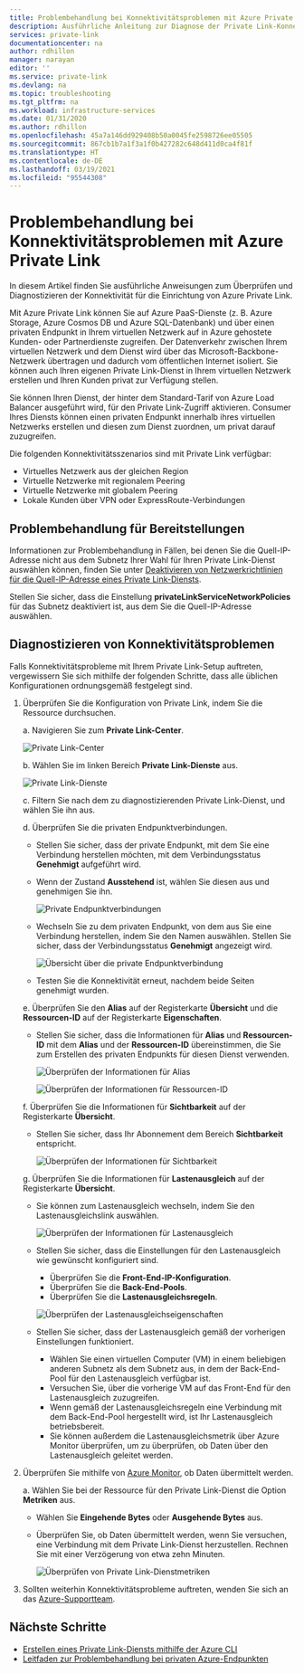 ```yaml
---
title: Problembehandlung bei Konnektivitätsproblemen mit Azure Private Link
description: Ausführliche Anleitung zur Diagnose der Private Link-Konnektivität
services: private-link
documentationcenter: na
author: rdhillon
manager: narayan
editor: ''
ms.service: private-link
ms.devlang: na
ms.topic: troubleshooting
ms.tgt_pltfrm: na
ms.workload: infrastructure-services
ms.date: 01/31/2020
ms.author: rdhillon
ms.openlocfilehash: 45a7a146dd929408b50a0045fe2598726ee05505
ms.sourcegitcommit: 867cb1b7a1f3a1f0b427282c648d411d0ca4f81f
ms.translationtype: HT
ms.contentlocale: de-DE
ms.lasthandoff: 03/19/2021
ms.locfileid: "95544308"
---
```

# <a name="troubleshoot-azure-private-link-connectivity-problems"></a>Problembehandlung bei Konnektivitätsproblemen mit Azure Private Link

In diesem Artikel finden Sie ausführliche Anweisungen zum Überprüfen und Diagnostizieren der Konnektivität für die Einrichtung von Azure Private Link.

Mit Azure Private Link können Sie auf Azure PaaS-Dienste (z. B. Azure Storage, Azure Cosmos DB und Azure SQL-Datenbank) und über einen privaten Endpunkt in Ihrem virtuellen Netzwerk auf in Azure gehostete Kunden- oder Partnerdienste zugreifen. Der Datenverkehr zwischen Ihrem virtuellen Netzwerk und dem Dienst wird über das Microsoft-Backbone-Netzwerk übertragen und dadurch vom öffentlichen Internet isoliert. Sie können auch Ihren eigenen Private Link-Dienst in Ihrem virtuellen Netzwerk erstellen und Ihren Kunden privat zur Verfügung stellen.

Sie können Ihren Dienst, der hinter dem Standard-Tarif von Azure Load Balancer ausgeführt wird, für den Private Link-Zugriff aktivieren. Consumer Ihres Diensts können einen privaten Endpunkt innerhalb ihres virtuellen Netzwerks erstellen und diesen zum Dienst zuordnen, um privat darauf zuzugreifen.

Die folgenden Konnektivitätsszenarios sind mit Private Link verfügbar:

- Virtuelles Netzwerk aus der gleichen Region
- Virtuelle Netzwerke mit regionalem Peering
- Virtuelle Netzwerke mit globalem Peering
- Lokale Kunden über VPN oder ExpressRoute-Verbindungen

## <a name="deployment-troubleshooting"></a>Problembehandlung für Bereitstellungen

Informationen zur Problembehandlung in Fällen, bei denen Sie die Quell-IP-Adresse nicht aus dem Subnetz Ihrer Wahl für Ihren Private Link-Dienst auswählen können, finden Sie unter [Deaktivieren von Netzwerkrichtlinien für die Quell-IP-Adresse eines Private Link-Diensts](./disable-private-link-service-network-policy.md).

Stellen Sie sicher, dass die Einstellung **privateLinkServiceNetworkPolicies** für das Subnetz deaktiviert ist, aus dem Sie die Quell-IP-Adresse auswählen.

## <a name="diagnose-connectivity-problems"></a>Diagnostizieren von Konnektivitätsproblemen

Falls Konnektivitätsprobleme mit Ihrem Private Link-Setup auftreten, vergewissern Sie sich mithilfe der folgenden Schritte, dass alle üblichen Konfigurationen ordnungsgemäß festgelegt sind.

1. Überprüfen Sie die Konfiguration von Private Link, indem Sie die Ressource durchsuchen.

    a. Navigieren Sie zum **Private Link-Center**.

      ![Private Link-Center](./media/private-link-tsg/private-link-center.png)

    b. Wählen Sie im linken Bereich **Private Link-Dienste** aus.

      ![Private Link-Dienste](./media/private-link-tsg/private-link-service.png)

    c. Filtern Sie nach dem zu diagnostizierenden Private Link-Dienst, und wählen Sie ihn aus.

    d. Überprüfen Sie die privaten Endpunktverbindungen.
     - Stellen Sie sicher, dass der private Endpunkt, mit dem Sie eine Verbindung herstellen möchten, mit dem Verbindungsstatus **Genehmigt** aufgeführt wird.
     - Wenn der Zustand **Ausstehend** ist, wählen Sie diesen aus und genehmigen Sie ihn.

       ![Private Endpunktverbindungen](./media/private-link-tsg/pls-private-endpoint-connections.png)

     - Wechseln Sie zu dem privaten Endpunkt, von dem aus Sie eine Verbindung herstellen, indem Sie den Namen auswählen. Stellen Sie sicher, dass der Verbindungsstatus **Genehmigt** angezeigt wird.

       ![Übersicht über die private Endpunktverbindung](./media/private-link-tsg/pls-private-endpoint-overview.png)

     - Testen Sie die Konnektivität erneut, nachdem beide Seiten genehmigt wurden.

    e. Überprüfen Sie den **Alias** auf der Registerkarte **Übersicht** und die **Ressourcen-ID** auf der Registerkarte **Eigenschaften**.
     - Stellen Sie sicher, dass die Informationen für **Alias** und **Ressourcen-ID** mit dem **Alias** und der **Ressourcen-ID** übereinstimmen, die Sie zum Erstellen des privaten Endpunkts für diesen Dienst verwenden.

       ![Überprüfen der Informationen für Alias](./media/private-link-tsg/pls-overview-pane-alias.png)

       ![Überprüfen der Informationen für Ressourcen-ID](./media/private-link-tsg/pls-properties-pane-resourceid.png)

    f. Überprüfen Sie die Informationen für **Sichtbarkeit** auf der Registerkarte **Übersicht**.
     - Stellen Sie sicher, dass Ihr Abonnement dem Bereich **Sichtbarkeit** entspricht.

       ![Überprüfen der Informationen für Sichtbarkeit](./media/private-link-tsg/pls-overview-pane-visibility.png)

    g. Überprüfen Sie die Informationen für **Lastenausgleich** auf der Registerkarte **Übersicht**.
     - Sie können zum Lastenausgleich wechseln, indem Sie den Lastenausgleichslink auswählen.

       ![Überprüfen der Informationen für Lastenausgleich](./media/private-link-tsg/pls-overview-pane-ilb.png)

     - Stellen Sie sicher, dass die Einstellungen für den Lastenausgleich wie gewünscht konfiguriert sind.
       - Überprüfen Sie die **Front-End-IP-Konfiguration**.
       - Überprüfen Sie die **Back-End-Pools**.
       - Überprüfen Sie die **Lastenausgleichsregeln**.

       ![Überprüfen der Lastenausgleichseigenschaften](./media/private-link-tsg/pls-ilb-properties.png)

     - Stellen Sie sicher, dass der Lastenausgleich gemäß der vorherigen Einstellungen funktioniert.
       - Wählen Sie einen virtuellen Computer (VM) in einem beliebigen anderen Subnetz als dem Subnetz aus, in dem der Back-End-Pool für den Lastenausgleich verfügbar ist.
       - Versuchen Sie, über die vorherige VM auf das Front-End für den Lastenausgleich zuzugreifen.
       - Wenn gemäß der Lastenausgleichsregeln eine Verbindung mit dem Back-End-Pool hergestellt wird, ist Ihr Lastenausgleich betriebsbereit.
       - Sie können außerdem die Lastenausgleichsmetrik über Azure Monitor überprüfen, um zu überprüfen, ob Daten über den Lastenausgleich geleitet werden.

1. Überprüfen Sie mithilfe von [Azure Monitor](../azure-monitor/overview.md), ob Daten übermittelt werden.

    a. Wählen Sie bei der Ressource für den Private Link-Dienst die Option **Metriken** aus.
     - Wählen Sie **Eingehende Bytes** oder **Ausgehende Bytes** aus.
     - Überprüfen Sie, ob Daten übermittelt werden, wenn Sie versuchen, eine Verbindung mit dem Private Link-Dienst herzustellen. Rechnen Sie mit einer Verzögerung von etwa zehn Minuten.

       ![Überprüfen von Private Link-Dienstmetriken](./media/private-link-tsg/pls-metrics.png)

1. Sollten weiterhin Konnektivitätsprobleme auftreten, wenden Sie sich an das [Azure-Supportteam](https://ms.portal.azure.com/#blade/Microsoft_Azure_Support/HelpAndSupportBlade/overview).

## <a name="next-steps"></a>Nächste Schritte

 * [Erstellen eines Private Link-Diensts mithilfe der Azure CLI](./create-private-link-service-cli.md)
 * [Leitfaden zur Problembehandlung bei privaten Azure-Endpunkten](troubleshoot-private-endpoint-connectivity.md)